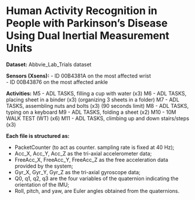 # Human Activity Recognition in People with Parkinson’s Disease Using Dual Inertial Measurement Units

**Dataset:** Abbvie_Lab_Trials dataset 

**Sensors (Xsens):** - ID 00B4381A on the most affected wrist   
                     - ID 00B43876 on the most affected ankle
                 
**Activities:**
M5 - ADL TASKS, filling a cup with water (x3)
M6 - ADL TASKS, placing sheet in a binder (x3) (organizing 3 sheets in a folder)
M7 - ADL TASKS, assembling nuts and bolts (x3) (90 seconds limit)
M8 - ADL TASKS, typing on a keyboard
M9 - ADL TASKS, folding a sheet (x2)
M10 - 10M WALK TEST (WT) (x6)
M11 - ADL TASKS, climbing up and down stairs/steps (x3)

**Each file is structured as:**
-	PacketCounter (to act as counter. sampling rate is fixed at 40 Hz);
-	Acc_X, Acc_Y, Acc_Z as the tri-axial accelerometer data;
-	FreeAcc_X, FreeAcc_Y, FreeAcc_Z as the free acceleration data provided by the system;
-	Gyr_X, Gyr_Y, Gyr_Z as the tri-axial gyroscope data;
-	Q0, q1, q2, q3 are the four variables of the quaternion indicating the orientation of the IMU;
-	Roll, pitch, and yaw, are Euler angles obtained from the quaternions.

